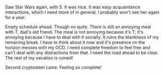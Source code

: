 Saw Star Wars again, with S. It was nice. It was easy acquaintance interactions, which I need more of in general. I probably won't see her again for a year.

Empty schedule ahead. Though no quite. There is still an annoying meal with T, dad's old friend. The meal is not annoying because it's T; it's annoying because I have to deal with it socially. It ruins the blankness of my remaining break. I have to think about it now and it's presence on the horizon messes with my OCD. I need complete freedom to feel free and can't deal with any distractions from that. I need the road ahead to be clear. The rest of my vacation is ruined!

Second cryptosteel came. Feeling so complete!
